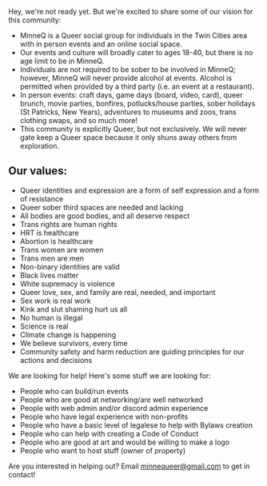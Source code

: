 Hey, we're not ready yet. But we're excited to share some of our vision for this community:

* MinneQ is a Queer social group for individuals in the Twin Cities area with in person events and an online social space.
* Our events and culture will broadly cater to ages 18-40, but there is no age limit to be in MinneQ. 
* Individuals are not required to be sober to be involved in MinneQ; however, MinneQ will never provide alcohol at events. Alcohol is permitted when provided by a third party (i.e. an event at a restaurant). 
* In person events: craft days, game days (board, video, card), queer brunch, movie parties, bonfires, potlucks/house parties, sober holidays (St Patricks, New Years), adventures to museums and zoos, trans clothing swaps, and so much more!
* This community is explicitly Queer, but not exclusively. We will never gate keep a Queer space because it only shuns away others from exploration.

## Our values: 
* Queer identities and expression are a form of self expression and a form of resistance 
* Queer sober third spaces are needed and lacking
* All bodies are good bodies, and all deserve respect 
* Trans rights are human rights
* HRT is healthcare
* Abortion is healthcare
* Trans women are women
* Trans men are men
* Non-binary identities are valid
* Black lives matter
* White supremacy is violence
* Queer love, sex, and family are real, needed, and important
* Sex work is real work
* Kink and slut shaming hurt us all
* No human is illegal
* Science is real
* Climate change is happening 
* We believe survivors, every time
* Community safety and harm reduction are guiding principles for our actions and decisions

We are looking for help! Here's some stuff we are looking for:
* People who can build/run events
* People who are good at networking/are well networked
* People with web admin and/or discord admin experience
* People who have legal experience with non-profits
* People who have a basic level of legalese to help with Bylaws creation
* People who can help with creating a Code of Conduct 
* People who are good at art and would be willing to make a logo
* People who want to host stuff (owner of property)

Are you interested in helping out? Email minnequeer@gmail.com to get in contact! 
